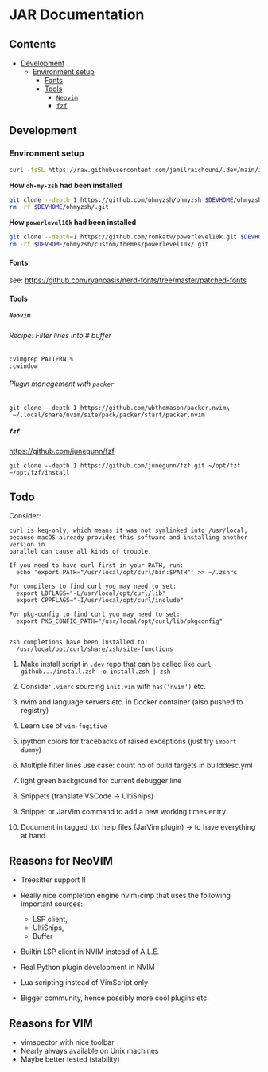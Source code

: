 # JAR Documentation

## Contents

- [Development](#development)
  - [Environment setup](#environment-setup)
    - [Fonts](#fonts)
    - [Tools](#tools)
      - [`Neovim`](#neovim)
      - [`fzf`](#fzf)

## Development

### Environment setup

```zsh
curl -fsSL https://raw.githubusercontent.com/jamilraichouni/.dev/main/install_macos.zsh | zsh
```

**How `oh-my-zsh` had been installed**

```sh
git clone --depth 1 https://github.com/ohmyzsh/ohmyzsh $DEVHOME/ohmyzsh
rm -rf $DEVHOME/ohmyzsh/.git
```

**How `powerlevel10k` had been installed**

```sh
git clone --depth=1 https://github.com/romkatv/powerlevel10k.git $DEVHOME/ohmyzsh/custom/themes/powerlevel10k
rm -rf $DEVHOME/ohmyzsh/custom/themes/powerlevel10k/.git
```

#### Fonts

see:
<https://github.com/ryanoasis/nerd-fonts/tree/master/patched-fonts>

#### Tools

##### `Neovim`

###### Recipe: Filter lines into # buffer

```vim
:vimgrep PATTERN %
:cwindow
```

###### Plugin management with `packer`

```shell
git clone --depth 1 https://github.com/wbthomason/packer.nvim\
 ~/.local/share/nvim/site/pack/packer/start/packer.nvim
```

##### `fzf`

<https://github.com/junegunn/fzf>

```shell
git clone --depth 1 https://github.com/junegunn/fzf.git ~/opt/fzf
~/opt/fzf/install
```

## Todo

Consider:

```text
curl is keg-only, which means it was not symlinked into /usr/local,
because macOS already provides this software and installing another version in
parallel can cause all kinds of trouble.

If you need to have curl first in your PATH, run:
  echo 'export PATH="/usr/local/opt/curl/bin:$PATH"' >> ~/.zshrc

For compilers to find curl you may need to set:
  export LDFLAGS="-L/usr/local/opt/curl/lib"
  export CPPFLAGS="-I/usr/local/opt/curl/include"

For pkg-config to find curl you may need to set:
  export PKG_CONFIG_PATH="/usr/local/opt/curl/lib/pkgconfig"


zsh completions have been installed to:
  /usr/local/opt/curl/share/zsh/site-functions
```

1. Make install script in `.dev` repo that can be called like `curl github.../install.zsh -o install.zsh | zsh`

1. Consider `.vimrc` sourcing `init.vim` with `has('nvim')` etc.

1. nvim and language servers etc. in Docker container (also pushed to registry)

1. Learn use of `vim-fugitive`

1. ipython colors for tracebacks of raised exceptions (just try `import dummy`)

1. Multiple filter lines
   use case: count no of build targets in builddesc.yml

1. light green background for current debugger line

1. Snippets (translate VSCode -> UltiSnips)

1. Snippet or JarVim command to add a new working times entry

1. Document in tagged .txt help files (JarVim plugin)
   -> to have everything at hand

## Reasons for NeoVIM

- Treesitter support !!
- Really nice completion engine nvim-cmp that uses the following important sources:

  - LSP client,
  - UltiSnips,
  - Buffer

- Builtin LSP client in NVIM instead of A.L.E.
- Real Python plugin development in NVIM
- Lua scripting instead of VimScript only
- Bigger community, hence possibly more cool plugins etc.

## Reasons for VIM

- vimspector with nice toolbar
- Nearly always available on Unix machines
- Maybe better tested (stability)
